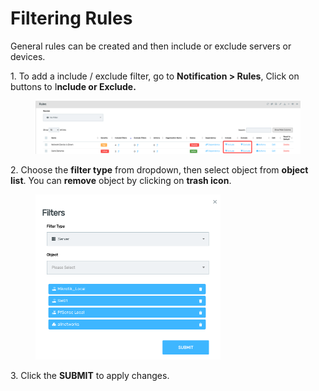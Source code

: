 # Filtering Rules

General rules can be created and then include or exclude servers or devices.

1\.      To add a include / exclude filter, go to **Notification > Rules**, Click on buttons to I**nclude or Exclude.**

<figure><img src="../../../.gitbook/assets/image (286).png" alt=""><figcaption></figcaption></figure>

2\.      Choose the **filter type** from dropdown, then select object from **object list**. You can **remove** object by clicking on **trash icon**.&#x20;

<div align="left">

<figure><img src="../../../.gitbook/assets/image (287).png" alt="" width="296"><figcaption></figcaption></figure>

</div>

3\.       Click the **SUBMIT** to apply changes.
